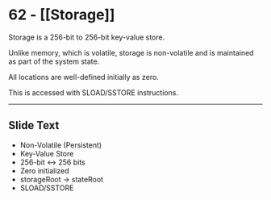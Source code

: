 # 62 - [[Storage]]

Storage is a 256-bit to 256-bit key-value store. 

Unlike memory, which is volatile, storage is non-volatile and is maintained as part of the system state. 

All locations are well-defined initially as zero. 

This is accessed with SLOAD/SSTORE instructions.

___
## Slide Text
- Non-Volatile (Persistent)
- Key-Value Store
- 256-bit <-> 256 bits
- Zero initialized
- storageRoot -> stateRoot
- SLOAD/SSTORE 

